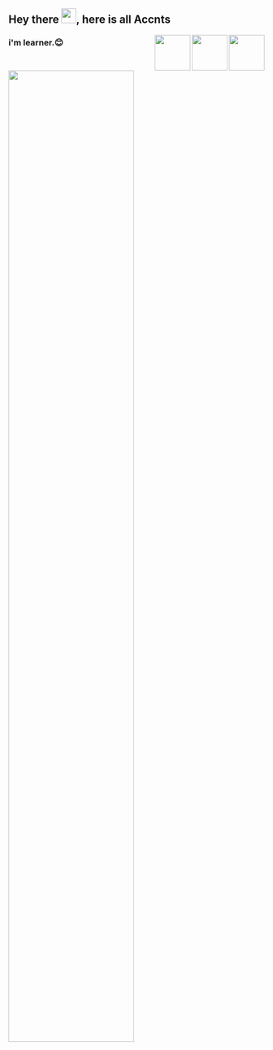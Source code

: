 ## Hey  there  <img src="https://github.com/TheDudeThatCode/TheDudeThatCode/blob/master/Assets/Hi.gif" width="29px">, here is all Accnts
<!-- my insta  -->
<a href="https://www.instagram.com/viroopaksh_utrayak/">
  <img align="right" width="70px" src="https://user-images.githubusercontent.com/85174042/154459948-7b1e6136-ad36-4ee6-9c5c-c1b42411dfa1.png"  />
</a>

<!-- my twitter -->
<a href="https://twitter.com/utrayak">
  <img align="right" width="70px" src="https://user-images.githubusercontent.com/85174042/154462820-49716211-b863-4588-b5e5-529e9f52c3e3.png"  />
</a>

<!-- my linkedin -->
<a href="https://www.linkedin.com/in/vanshika-sharma-6048b6221/">
  <img align="right" width="70px" src="https://user-images.githubusercontent.com/85174042/154460447-927ec0ca-4ed9-4c20-8717-aa67ff6f26d9.png"  />
</a>

<h3> i'm  learner.😊<h3/>

<!-- my image -->
<img width="70%" src="https://user-images.githubusercontent.com/85174042/154451663-ef14e3ec-6b48-4b5e-b63a-b34a91ce622b.jpg"/>
